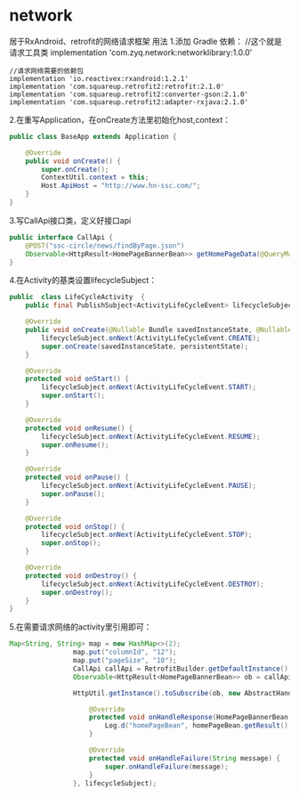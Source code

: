 # network
居于RxAndroid、retrofit的网络请求框架
用法
1.添加 Gradle 依赖：
    //这个就是请求工具类
    implementation 'com.zyq.network:networklibrary:1.0.0'
    
    //请求网络需要的依赖包
    implementation 'io.reactivex:rxandroid:1.2.1'
    implementation 'com.squareup.retrofit2:retrofit:2.1.0'
    implementation 'com.squareup.retrofit2:converter-gson:2.1.0'
    implementation 'com.squareup.retrofit2:adapter-rxjava:2.1.0'

2.在重写Application，在onCreate方法里初始化host,context：

~~~java
public class BaseApp extends Application {

    @Override
    public void onCreate() {
        super.onCreate();
        ContextUtil.context = this;
        Host.ApiHost = "http://www.hn-ssc.com/";
    }
}
~~~

3.写CallApi接口类，定义好接口api
~~~java
public interface CallApi {
    @POST("ssc-circle/news/findByPage.json")
    Observable<HttpResult<HomePageBannerBean>> getHomePageData(@QueryMap Map<String, String> params);
}
~~~

4.在Activity的基类设置lifecycleSubject：
~~~java
public  class LifeCycleActivity  {
    public final PublishSubject<ActivityLifeCycleEvent> lifecycleSubject = PublishSubject.create();

    @Override
    public void onCreate(@Nullable Bundle savedInstanceState, @Nullable PersistableBundle persistentState) {
        lifecycleSubject.onNext(ActivityLifeCycleEvent.CREATE);
        super.onCreate(savedInstanceState, persistentState);
    }

    @Override
    protected void onStart() {
        lifecycleSubject.onNext(ActivityLifeCycleEvent.START);
        super.onStart();
    }

    @Override
    protected void onResume() {
        lifecycleSubject.onNext(ActivityLifeCycleEvent.RESUME);
        super.onResume();
    }

    @Override
    protected void onPause() {
        lifecycleSubject.onNext(ActivityLifeCycleEvent.PAUSE);
        super.onPause();
    }

    @Override
    protected void onStop() {
        lifecycleSubject.onNext(ActivityLifeCycleEvent.STOP);
        super.onStop();
    }

    @Override
    protected void onDestroy() {
        lifecycleSubject.onNext(ActivityLifeCycleEvent.DESTROY);
        super.onDestroy();
    }
}
~~~

5.在需要请求网络的activity里引用即可：
~~~java
Map<String, String> map = new HashMap<>(2);
                map.put("columnId", "12");
                map.put("pageSize", "10");
                CallApi callApi = RetrofitBuilder.getDefaultInstance().build().create(CallApi.class);
                Observable<HttpResult<HomePageBannerBean>> ob = callApi.getHomePageData(map);

                HttpUtil.getInstance().toSubscribe(ob, new AbstractHandleSubscriber<HomePageBannerBean>() {

                    @Override
                    protected void onHandleResponse(HomePageBannerBean homePageBean) {
                        Log.d("homePageBean", homePageBean.getResult().get(0).getContent());
                    }

                    @Override
                    protected void onHandleFailure(String message) {
                        super.onHandleFailure(message);
                    }
                }, lifecycleSubject);
~~~            
                
                
